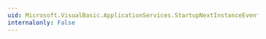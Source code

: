 ```yaml
---
uid: Microsoft.VisualBasic.ApplicationServices.StartupNextInstanceEventArgs
internalonly: False
---
```

